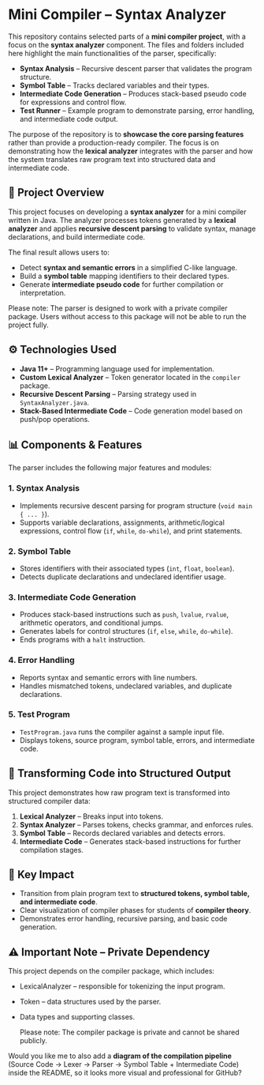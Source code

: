 # Mini Compiler – Syntax Analyzer

This repository contains selected parts of a **mini compiler project**, with a focus on the **syntax analyzer** component. The files and folders included here highlight the main functionalities of the parser, specifically:

* **Syntax Analysis** – Recursive descent parser that validates the program structure.
* **Symbol Table** – Tracks declared variables and their types.
* **Intermediate Code Generation** – Produces stack-based pseudo code for expressions and control flow.
* **Test Runner** – Example program to demonstrate parsing, error handling, and intermediate code output.

The purpose of the repository is to **showcase the core parsing features** rather than provide a production-ready compiler. The focus is on demonstrating how the **lexical analyzer** integrates with the parser and how the system translates raw program text into structured data and intermediate code.


## 📌 Project Overview

This project focuses on developing a **syntax analyzer** for a mini compiler written in Java.
The analyzer processes tokens generated by a **lexical analyzer** and applies **recursive descent parsing** to validate syntax, manage declarations, and build intermediate code.

The final result allows users to:

* Detect **syntax and semantic errors** in a simplified C-like language.
* Build a **symbol table** mapping identifiers to their declared types.
* Generate **intermediate pseudo code** for further compilation or interpretation.

Please note: The parser is designed to work with a private compiler package. Users without access to this package will not be able to run the project fully.

## ⚙️ Technologies Used

* **Java 11+** – Programming language used for implementation.
* **Custom Lexical Analyzer** – Token generator located in the `compiler` package.
* **Recursive Descent Parsing** – Parsing strategy used in `SyntaxAnalyzer.java`.
* **Stack-Based Intermediate Code** – Code generation model based on push/pop operations.


## 📊 Components & Features

The parser includes the following major features and modules:

### 1. Syntax Analysis

* Implements recursive descent parsing for program structure (`void main { ... }`).
* Supports variable declarations, assignments, arithmetic/logical expressions, control flow (`if`, `while`, `do-while`), and print statements.

### 2. Symbol Table

* Stores identifiers with their associated types (`int`, `float`, `boolean`).
* Detects duplicate declarations and undeclared identifier usage.

### 3. Intermediate Code Generation

* Produces stack-based instructions such as `push`, `lvalue`, `rvalue`, arithmetic operators, and conditional jumps.
* Generates labels for control structures (`if`, `else`, `while`, `do-while`).
* Ends programs with a `halt` instruction.

### 4. Error Handling

* Reports syntax and semantic errors with line numbers.
* Handles mismatched tokens, undeclared variables, and duplicate declarations.

### 5. Test Program

* `TestProgram.java` runs the compiler against a sample input file.
* Displays tokens, source program, symbol table, errors, and intermediate code.


## 👥 Transforming Code into Structured Output

This project demonstrates how raw program text is transformed into structured compiler data:

1. **Lexical Analyzer** – Breaks input into tokens.
2. **Syntax Analyzer** – Parses tokens, checks grammar, and enforces rules.
3. **Symbol Table** – Records declared variables and detects errors.
4. **Intermediate Code** – Generates stack-based instructions for further compilation stages.


## 🚀 Key Impact

* Transition from plain program text to **structured tokens, symbol table, and intermediate code**.
* Clear visualization of compiler phases for students of **compiler theory**.
* Demonstrates error handling, recursive parsing, and basic code generation.

## ⚠️ Important Note – Private Dependency

This project depends on the compiler package, which includes:
* LexicalAnalyzer – responsible for tokenizing the input program.
* Token – data structures used by the parser.
* Data types and supporting classes.

  Please note: The compiler package is private and cannot be shared publicly.

Would you like me to also add a **diagram of the compilation pipeline** (Source Code → Lexer → Parser → Symbol Table + Intermediate Code) inside the README, so it looks more visual and professional for GitHub?
